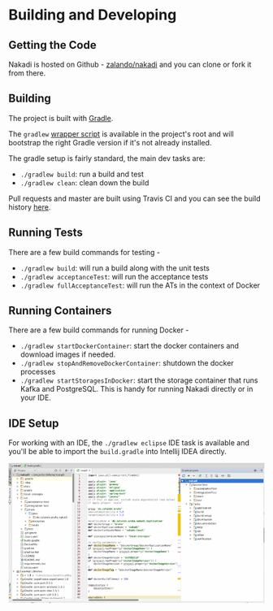 # Building and Developing

## Getting the Code

Nakadi is hosted on Github - [zalando/nakadi](https://github.com/zalando/nakadi/) and you can clone or fork it from there. 

## Building

The project is built with [Gradle](http://gradle.org). 

The `gradlew` [wrapper script](http://www.gradle.org/docs/current/userguide/gradle_wrapper.html) is available in the project's root and will bootstrap the right Gradle version if it's not already installed. 

The gradle setup is fairly standard, the main dev tasks are:

- `./gradlew build`: run a build and test
- `./gradlew clean`: clean down the build

Pull requests and master are built using Travis CI and you can see the build history [here](https://travis-ci.org/zalando/nakadi).

## Running Tests

There are a few build commands for testing -

- `./gradlew build`: will run a build along with the unit tests
- `./gradlew acceptanceTest`: will run the acceptance tests
- `./gradlew fullAcceptanceTest`: will run the ATs in the context of Docker

## Running Containers

There are a few build commands for running Docker -

- `./gradlew startDockerContainer`: start the docker containers and download images if needed.
- `./gradlew stopAndRemoveDockerContainer`: shutdown the docker processes
- `./gradlew startStoragesInDocker`: start the storage container that runs Kafka and PostgreSQL. This is handy for running Nakadi directly or in your IDE.

## IDE Setup

For working with an IDE, the `./gradlew eclipse` IDE task is available and you'll be able to import the `build.gradle` into Intellij IDEA directly.

![idea](./images/idea.png)


